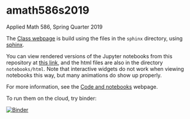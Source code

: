 # amath586s2019
Applied Math 586, Spring Quarter 2019

The [Class webpage](http://staff.washington.edu/rjl/classes/am586s2019/)
is build using the files in the `sphinx` directory, using [sphinx](http://sphinx-doc.org/).

You can view rendered versions of the Jupyter notebooks from this repository at 
[this link](https://rjleveque.github.io/amath586s2019/notebooks/html/Index.html),
and the html files are also in the directory `notebooks/html`.  Note that
interactive widgets do not work when viewing notebooks this way, but many
animations do show up properly.

For more information, see the 
[Code and notebooks](http://staff.washington.edu/rjl/classes/am586s2019/codes.html)
webpage.

To run them on the cloud, try binder:

[![Binder](http://mybinder.org/badge.svg)](http://mybinder.org/repo/rjleveque/amath586s2019)

